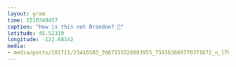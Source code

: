 ```yaml
---
layout: gram
time: 1510348457
caption: "How is this not Brandon? 🤔"
latitude: 45.52319
longitude: -122.68142
media:
- media/posts/201711/23416503_2067155526903955_759363669770371072_n_17881338379158877.jpg
---
```

